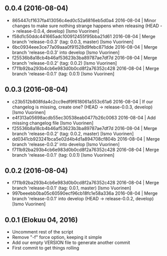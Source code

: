 ## 0.0.4 (2016-08-04)
  - 865447cf1637fa413056c4ed0c52a6816eb5d0a4 2016-08-04 | Minor changes to make sure nothing strange happens when releasing (HEAD -> release-0.0.4, develop) [Ismo Vuorinen]
  - f58d1c50ddc441665adc100912455f95bba21d61 2016-08-04 | Merge branch 'release-0.0.3' (tag: 0.0.3, master) [Ismo Vuorinen]
  - 6bc0934eee3ce77a09aaa0f91528d9febc871dde 2016-08-04 | Merge branch 'release-0.0.3' into develop [Ismo Vuorinen]
  - f25536b8a18cb4b46af53623b3ba89787ae7df7d 2016-08-04 | Merge branch 'release-0.0.2' (tag: 0.0.2) [Ismo Vuorinen]
  - f711b92ba293b4cb6e983d0b0cd8f2a76352c428 2016-08-04 | Merge branch 'release-0.0.1' (tag: 0.0.1) [Ismo Vuorinen]

## 0.0.3 (2016-08-04)
  - c23b512b808fda4c2cc9edf9f618061a553c61a6 2016-08-04 | If our changelog is missing, create one? (HEAD -> release-0.0.3, develop) [Ismo Vuorinen]
  - e4f313a05698acdb55ec30538eab0477b26c0063 2016-08-04 | Add missing changelog file [Ismo Vuorinen]
  - f25536b8a18cb4b46af53623b3ba89787ae7df7d 2016-08-04 | Merge branch 'release-0.0.2' (tag: 0.0.2, master) [Ismo Vuorinen]
  - dd0341cb923241bca5e02d4b4d1a894708cf804b 2016-08-04 | Merge branch 'release-0.0.2' into develop [Ismo Vuorinen]
  - f711b92ba293b4cb6e983d0b0cd8f2a76352c428 2016-08-04 | Merge branch 'release-0.0.1' (tag: 0.0.1) [Ismo Vuorinen]

## 0.0.2 (2016-08-04)
  - f711b92ba293b4cb6e983d0b0cd8f2a76352c428 2016-08-04 | Merge branch 'release-0.0.1' (tag: 0.0.1, master) [Ismo Vuorinen]
  - 997beeebb0ba05c60590ecf96cb18fc1e58a336a 2016-08-04 | Merge branch 'release-0.0.1' into develop (HEAD -> release-0.0.2, develop) [Ismo Vuorinen]

## 0.0.1 (Elokuu 04, 2016)
  - Uncomment rest of the script
  - Remove "-f" force option, keeping it simple
  - Add our empty VERSION file to generate another commit
  - First commit to get things rolling
